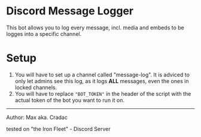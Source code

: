 # Discord Message Logger

This bot allows you to log every message, incl. media and embeds to be logges into a specific channel.

# Setup
1. You will have to set up a channel called "message-log". It is adviced to only let admins see this log, as it logs **ALL** messages, even the ones in locked channels.
2. You will have to replace `"BOT_TOKEN"` in the header of the script with the actual token of the bot you want to run it on.

---

Author: Max aka. Cradac

tested on "the Iron Fleet" - Discord Server
